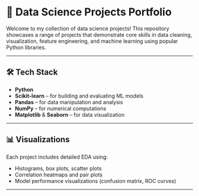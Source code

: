 # 🧠 Data Science Projects Portfolio

Welcome to my collection of data science projects! This repository showcases a range of projects that demonstrate core skills in data cleaning, visualization, feature engineering, and machine learning using popular Python libraries.

---

## 🛠 Tech Stack

- **Python**  
- **Scikit-learn** – for building and evaluating ML models  
- **Pandas** – for data manipulation and analysis  
- **NumPy** – for numerical computations  
- **Matplotlib** & **Seaborn** – for data visualization  

---
## 📊 Visualizations

Each project includes detailed EDA using:
- Histograms, box plots, scatter plots
- Correlation heatmaps and pair plots
- Model performance visualizations (confusion matrix, ROC curves)

---
